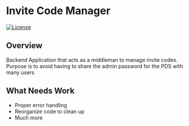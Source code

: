 # <h1> Invite Code Manager </h1>
[![License](https://img.shields.io/badge/license-MIT-blue)](https://opensource.org/licenses/mit)

## Overview
Backend Application that acts as a middleman to manage invite codes. Purpose is to avoid having to share the admin password for the PDS with many users

## What Needs Work
- Proper error handling
- Reorganize code to clean up
- Much more